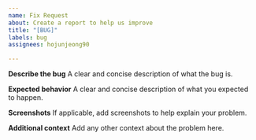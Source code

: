```yaml
---
name: Fix Request
about: Create a report to help us improve
title: "[BUG]"
labels: bug
assignees: hojunjeong90

---
```


**Describe the bug**
A clear and concise description of what the bug is.

**Expected behavior**
A clear and concise description of what you expected to happen.

**Screenshots**
If applicable, add screenshots to help explain your problem.

**Additional context**
Add any other context about the problem here.